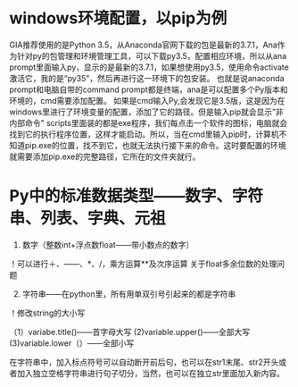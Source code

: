 # windows环境配置，以pip为例
GIA推荐使用的是Python 3.5，从Anaconda官网下载的包是最新的3.7.1，Ana作为针对py的包管理和环境管理工具，可以下载py3.5，配置相应环境，所以从ana prompt里面输入py，显示的是最新的3.7.1，如果想使用py3.5，使用命令activate激活它，我的是“py35"，然后再进行这一环境下的包安装。
也就是说anaconda prompt和电脑自带的command prompt都是终端，ana是可以配置多个Py版本和环境的，cmd需要添加配置。
如果是cmd输入Py,会发现它是3.5版，这是因为在windows里进行了环境变量的配置，添加了它的路径。但是输入pip就会显示”非内部命令"
scripts里面装的都是exe程序，我们每点击一个软件的图标，电脑就会找到它的执行程序位置，这样才能启动。所以，当在cmd里输入pip时，计算机不知道pip.exe的位置，找不到它，也就无法执行接下来的命令。这时要配置的环境就需要添加pip.exe的完整路径，它所在的文件夹就行。

# Py中的标准数据类型——数字、字符串、列表、字典、元祖
1. 数字（整数int+浮点数float——带小数点的数字）

！可以进行＋、——、*、/，乘方运算**及次序运算
关于float多余位数的处理问题

2. 字符串——在python里，所有用单双引号引起来的都是字符串

！修改string的大小写

（1）variabe.title()——首字母大写
 (2)variable.upper()——全部大写
 (3)variable.lower（）——全部小写
 
 在字符串中，加入标点符号可以自动断开前后句，也可以在str1末尾、str2开头或者加入独立空格字符串进行句子切分，当然，也可以在独立str里面加入新内容。
